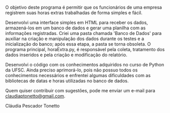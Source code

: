 O objetivo deste programa é permitir que os funcionários de uma empresa registrem suas horas extras trabalhadas de forma simples e fácil.

Desenvolvi uma interface simples em HTML para receber os dados, armazená-los em um banco de dados e gerar uma planilha com as informações registradas. Criei uma pasta chamada 'Banco de Dados' para auxiliar na criação e manipulação dos dados durante os testes e a inicialização do banco; após essa etapa, a pasta se torna obsoleta. O programa principal, horaExtra.py, é responsável pela coleta, tratamento dos dados inseridos e pela criação e modificação do relatório.

Desenvolvi o código com os conhecimentos adquiridos no curso de Python da UFSC. Ainda preciso aprimorá-lo, pois não possuo todos os conhecimentos necessários e enfrentei algumas dificuldades com as bibliotecas de datas e horas utilizadas no banco de dados.

Quem quiser contribuir com sugestões, pode me enviar um e-mail para claudiaptonetto@gmail.com.

Cláudia Pescador Tonetto